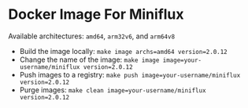 Docker Image For Miniflux
=========================

Available architectures: `amd64`, `arm32v6`, and `arm64v8`

- Build the image locally: `make image archs=amd64 version=2.0.12`
- Change the name of the image: `make image image=your-username/miniflux version=2.0.12`
- Push images to a registry: `make push image=your-username/miniflux version=2.0.12`
- Purge images: `make clean image=your-username/miniflux version=2.0.12`

